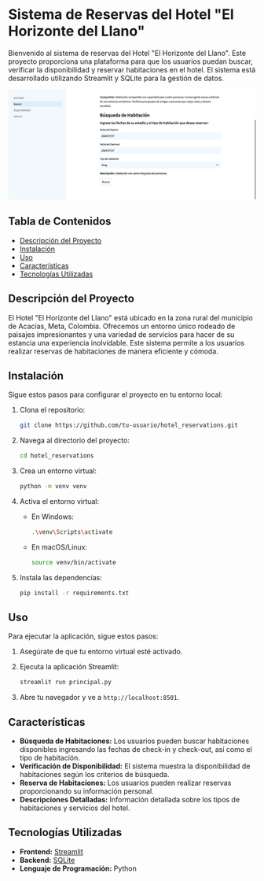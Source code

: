 # Sistema de Reservas del Hotel "El Horizonte del Llano"

Bienvenido al sistema de reservas del Hotel "El Horizonte del Llano". Este proyecto proporciona una plataforma para que los usuarios puedan buscar, verificar la disponibilidad y reservar habitaciones en el hotel. El sistema está desarrollado utilizando Streamlit y SQLite para la gestión de datos.

![](/assets/show.png)

## Tabla de Contenidos

- [Descripción del Proyecto](#descripción-del-proyecto)
- [Instalación](#instalación)
- [Uso](#uso)
- [Características](#características)
- [Tecnologías Utilizadas](#tecnologías-utilizadas)

## Descripción del Proyecto

El Hotel "El Horizonte del Llano" está ubicado en la zona rural del municipio de Acacías, Meta, Colombia. Ofrecemos un entorno único rodeado de paisajes impresionantes y una variedad de servicios para hacer de su estancia una experiencia inolvidable. Este sistema permite a los usuarios realizar reservas de habitaciones de manera eficiente y cómoda.


## Instalación

Sigue estos pasos para configurar el proyecto en tu entorno local:

1. Clona el repositorio:
   ```bash
   git clone https://github.com/tu-usuario/hotel_reservations.git
   ```

2. Navega al directorio del proyecto:
   ```bash
   cd hotel_reservations
   ```

3. Crea un entorno virtual:
   ```bash
   python -m venv venv
   ```

4. Activa el entorno virtual:

   - En Windows:
     ```bash
     .\venv\Scripts\activate
     ```
   - En macOS/Linux:
     ```bash
     source venv/bin/activate
     ```

5. Instala las dependencias:
   ```bash
   pip install -r requirements.txt
   ```

## Uso

Para ejecutar la aplicación, sigue estos pasos:

1. Asegúrate de que tu entorno virtual esté activado.
2. Ejecuta la aplicación Streamlit:
   ```bash
   streamlit run principal.py
   ```

3. Abre tu navegador y ve a `http://localhost:8501`.

## Características

- **Búsqueda de Habitaciones:** Los usuarios pueden buscar habitaciones disponibles ingresando las fechas de check-in y check-out, así como el tipo de habitación.
- **Verificación de Disponibilidad:** El sistema muestra la disponibilidad de habitaciones según los criterios de búsqueda.
- **Reserva de Habitaciones:** Los usuarios pueden realizar reservas proporcionando su información personal.
- **Descripciones Detalladas:** Información detallada sobre los tipos de habitaciones y servicios del hotel.

## Tecnologías Utilizadas

- **Frontend:** [Streamlit](https://streamlit.io/)
- **Backend:** [SQLite](https://www.sqlite.org/)
- **Lenguaje de Programación:** Python
